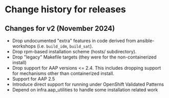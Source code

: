 # Change history for releases

## Changes for v2 (November 2024)

* Drop undocumented "extra" features in code derived from ansible-workshops (i.e. `build_idm`, `build_sat`).
* Drop rpm-based installation scheme (hosts/ subdirectory).
* Drop "legacy" Makefile targets (they were for the non-containerized install)
* Drop support for AAP versions <= 2.4. This includes dropping support for mechanisms other than containerized install.
* Support for AAP 2.5
* Introduce direct support for running under OpenShift Validated Patterns
* Depend on infra.aap_utilities to handle some installation related work
